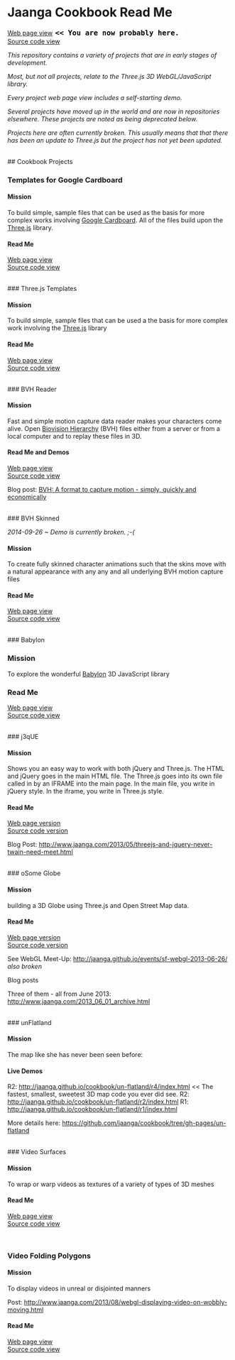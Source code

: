 Jaanga Cookbook Read Me
=======================
[Web page view]( http://jaanga.github.io/cookbook/ ) <input value="<< You are now probably here." size=28 style="font:bold 12pt monospace;border-width:0;" >  
[Source code view]( https://github.com/jaanga/cookbook/) <scan style=display:none ><< You are now probably here.</scan>

_This repository contains a variety of projects that are in early stages of development._

_Most, but not all projects, relate to the Three.js 3D WebGL/JavaScript library._

_Every project web page view includes a self-starting demo._

_Several projects have moved up in the world and are now in repositories elsewhere. 
These projects are noted as being deprecated below._

_Projects here are often currently broken. 
This usually means that that there has been an update to Three.js but the project has not yet been updated._ 

<br>
## Cookbook Projects

### Templates for Google Cardboard

#### Mission
To build simple, sample files that can be used as the basis for more complex works involving 
[Google Cardboard]( https://cardboard.withgoogle.com/ ). All of the files build upon the [Three.js]( http://threejs.org] )  library.

#### Read Me  
[Web page view]( http://jaanga.github.io/cookbook/cardboard/ )  
[Source code view]( https://github.com/jaanga/cookbook/tree/gh-pages/cardboard/ )  

<br>
### Three.js Templates

#### Mission
To build simple, sample files that can be used a the basis for more complex work involving the [Three.js]( http://threejs.org] ) library

#### Read Me
[Web page view]( http://jaanga.github.io/cookbook/boilerplate/ )   
[Source code view]( https://github.com/jaanga/cookbook/blob/gh-pages/boilerplate/ )

<br>
### BVH Reader   

#### Mission
Fast and simple motion capture data reader makes your characters come alive.
Open [Biovision Hierarchy]( http://en.wikipedia.org/wiki/Biovision_Hierarchy ) (BVH) files either from a server or from a local computer and to replay these files in 3D.

#### Read Me and Demos
[Web page view]( http://jaanga.github.io/cookbook/bvh-reader/ )   
[Source code view]( https://github.com/jaanga/cookbook/blob/gh-pages/bvh-reader/ )

Blog post: [BVH: A format to capture motion - simply, quickly and economically](http://www.jaanga.com/2013/09/bvh-format-to-capture-motion-simply.html )

<br>
### BVH Skinned

_2014-09-26 ~ Demo is currently broken. ;-(_

#### Mission
To create fully skinned character animations such that the skins move with a natural appearance with any any and all underlying BVH motion capture files
 
#### Read Me

[Web page view]( http://jaanga.github.io/cookbook/bvh-skinned/ )   
[Source code view]( https://github.com/jaanga/cookbook/blob/gh-pages/bvh-skinned/ )


<br>
### Babylon

### Mission
To explore the wonderful [Babylon]( http://www.babylonjs.com/ ) 3D JavaScript library

### Read Me
[Web page view]( http://jaanga.github.io/cookbook/babylon/)  
[Source code view]( https://github.com/jaanga/cookbook/tree/gh-pages/babylon/ )

<br>
### j3qUE

#### Mission
Shows you an easy way to work with both jQuery and Three.js. The HTML and jQuery goes in the main HTML file. The Three.js goes into its own file called in by an IFRAME into the main page. In the main file, you write in jQuery style. In the iframe, you write in Three.js style.

#### Read Me

[Web page version]( http://jaanga.github.io/cookbook/j3qUE/)  
[Source code version]( https://github.com/jaanga/cookbook/tree/gh-pages/j3qUE/ )

Blog Post: <http://www.jaanga.com/2013/05/threejs-and-jquery-never-twain-need-meet.html>

<br>
### oSome Globe  

#### Mission
building a 3D Globe using Three.js and Open Street Map data. 

#### Read Me

[Web page version]( http://jaanga.github.io/cookbook/osome-globe/)  
[Source code version]( https://github.com/jaanga/cookbook/tree/gh-pages/osome-globe/ )

See WebGL Meet-Up: <http://jaanga.github.io/events/sf-webgl-2013-06-26/> _also broken_

Blog posts  

Three of them - all from June 2013: <http://www.jaanga.com/2013_06_01_archive.html>

<br>
### unFlatland

#### Mission
The map like she has never been seen before:  

#### Live Demos

R2: <http://jaanga.github.io/cookbook/un-flatland/r4/index.html> << The fastest, smallest, sweetest 3D map code you ever did see.
R2: <http://jaanga.github.io/cookbook/un-flatland/r2/index.html>
R1: <http://jaanga.github.io/cookbook/un-flatland/r1/index.html>  

More details here: <https://github.com/jaanga/cookbook/tree/gh-pages/un-flatland> 

<br>
### Video Surfaces

#### Mission
To wrap or warp videos as textures of a variety of types of 3D meshes

#### Read Me
[Web page view]( http://jaanga.github.io/cookbook/video-surfaces/ )  
[Source code view]( https://github.com/jaanga/cookbook/tree/gh-pages/video-surfaces/ )  


<br>

### Video Folding Polygons

#### Mission
To display videos in unreal or disjointed manners 

Post: <http://www.jaanga.com/2013/08/webgl-displaying-video-on-wobbly-moving.html>   

#### Read Me

[Web page view]( http://jaanga.github.io/cookbook/video-folding-polygons/ )  
[Source code view]( https://github.com/jaanga/cookbook/tree/gh-pages/video-folding-polygons/ )  

